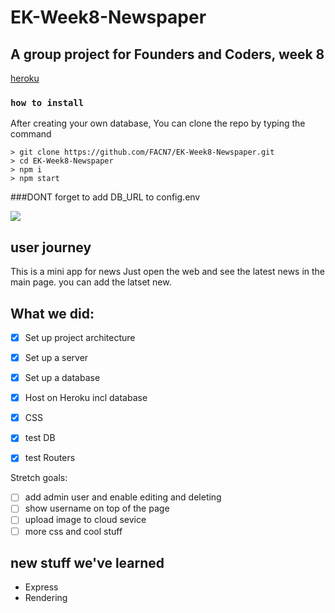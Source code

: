 # EK-Week8-Newspaper

## A group project for Founders and Coders, week 8


[heroku](https://newspaper-ek-week8.herokuapp.com/)
### `how to install`

After creating your own database,
You can clone the repo by typing the command

```console
> git clone https://github.com/FACN7/EK-Week8-Newspaper.git
> cd EK-Week8-Newspaper
> npm i
> npm start
```

###DONT forget to add DB_URL to config.env


![](https://media.giphy.com/media/lYZjoIy0UOEJa/giphy.gif)

## user journey

This is a mini app for news
Just open the web and see the latest news in the main page.
you can add the latset new.

## What we did:

- [x] Set up project architecture
- [x] Set up a server
- [x] Set up a database
- [x] Host on Heroku incl database
- [x] CSS
- [x] test DB
- [x] test Routers



Stretch goals:

- [ ] add admin user and enable editing and deleting
- [ ] show username on top of the page
- [ ] upload image to cloud sevice
- [ ] more css and cool stuff

## new stuff we've learned

* Express
* Rendering


